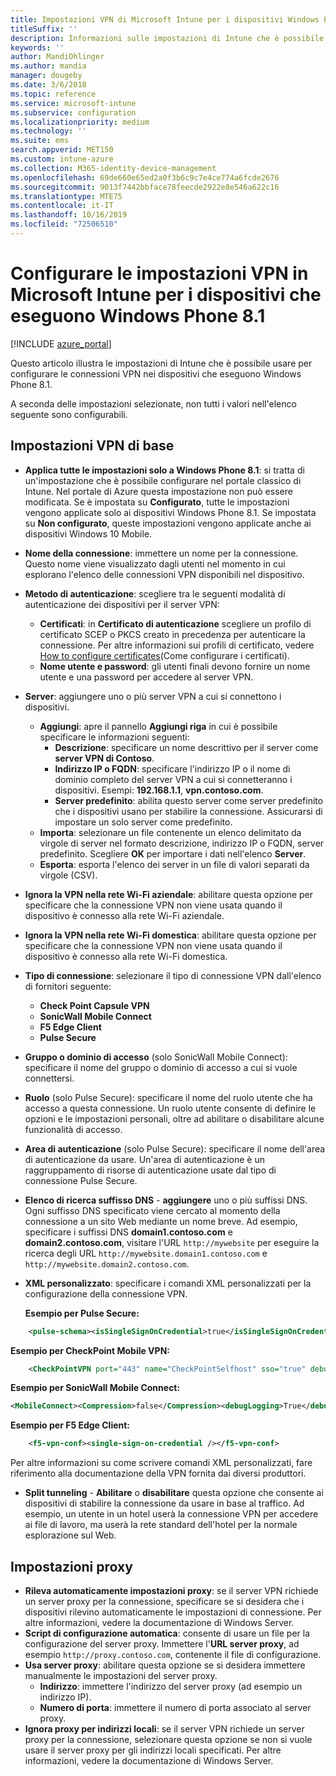```yaml
---
title: Impostazioni VPN di Microsoft Intune per i dispositivi Windows Phone 8.1
titleSuffix: ''
description: Informazioni sulle impostazioni di Intune che è possibile usare per configurare le connessioni VPN nei dispositivi che eseguono Windows Phone 8.1.
keywords: ''
author: MandiOhlinger
ms.author: mandia
manager: dougeby
ms.date: 3/6/2018
ms.topic: reference
ms.service: microsoft-intune
ms.subservice: configuration
ms.localizationpriority: medium
ms.technology: ''
ms.suite: ems
search.appverid: MET150
ms.custom: intune-azure
ms.collection: M365-identity-device-management
ms.openlocfilehash: 69de660e65ed2a0f3b6c9c7e4ce774a6fcde2676
ms.sourcegitcommit: 9013f7442bbface78feecde2922e8e546a622c16
ms.translationtype: MTE75
ms.contentlocale: it-IT
ms.lasthandoff: 10/16/2019
ms.locfileid: "72506510"
---
```

# <a name="configure-vpn-settings-in-microsoft-intune-for-devices-running-windows-phone-81"></a>Configurare le impostazioni VPN in Microsoft Intune per i dispositivi che eseguono Windows Phone 8.1

[!INCLUDE [azure_portal](../includes/azure_portal.md)]

Questo articolo illustra le impostazioni di Intune che è possibile usare per configurare le connessioni VPN nei dispositivi che eseguono Windows Phone 8.1.


A seconda delle impostazioni selezionate, non tutti i valori nell'elenco seguente sono configurabili.

## <a name="base-vpn-settings"></a>Impostazioni VPN di base

- **Applica tutte le impostazioni solo a Windows Phone 8.1**: si tratta di un'impostazione che è possibile configurare nel portale classico di Intune. Nel portale di Azure questa impostazione non può essere modificata. Se è impostata su **Configurato**, tutte le impostazioni vengono applicate solo ai dispositivi Windows Phone 8.1. Se impostata su **Non configurato**, queste impostazioni vengono applicate anche ai dispositivi Windows 10 Mobile.
- **Nome della connessione**: immettere un nome per la connessione. Questo nome viene visualizzato dagli utenti nel momento in cui esplorano l'elenco delle connessioni VPN disponibili nel dispositivo.
- **Metodo di autenticazione**: scegliere tra le seguenti modalità di autenticazione dei dispositivi per il server VPN:
  - **Certificati**: in **Certificato di autenticazione** scegliere un profilo di certificato SCEP o PKCS creato in precedenza per autenticare la connessione. Per altre informazioni sui profili di certificato, vedere [How to configure certificates](../protect/certificates-configure.md)(Come configurare i certificati).
  - **Nome utente e password**: gli utenti finali devono fornire un nome utente e una password per accedere al server VPN.
- **Server**: aggiungere uno o più server VPN a cui si connettono i dispositivi.
  - **Aggiungi**: apre il pannello **Aggiungi riga** in cui è possibile specificare le informazioni seguenti:
    - **Descrizione**: specificare un nome descrittivo per il server come **server VPN di Contoso**.
    - **Indirizzo IP o FQDN**: specificare l'indirizzo IP o il nome di dominio completo del server VPN a cui si connetteranno i dispositivi. Esempi: **192.168.1.1**, **vpn.contoso.com**.
    - **Server predefinito**: abilita questo server come server predefinito che i dispositivi usano per stabilire la connessione. Assicurarsi di impostare un solo server come predefinito.
  - **Importa**: selezionare un file contenente un elenco delimitato da virgole di server nel formato descrizione, indirizzo IP o FQDN, server predefinito. Scegliere **OK** per importare i dati nell'elenco **Server**.
  - **Esporta**: esporta l'elenco dei server in un file di valori separati da virgole (CSV).

- **Ignora la VPN nella rete Wi-Fi aziendale**: abilitare questa opzione per specificare che la connessione VPN non viene usata quando il dispositivo è connesso alla rete Wi-Fi aziendale.
- **Ignora la VPN nella rete Wi-Fi domestica**: abilitare questa opzione per specificare che la connessione VPN non viene usata quando il dispositivo è connesso alla rete Wi-Fi domestica.

- **Tipo di connessione**: selezionare il tipo di connessione VPN dall'elenco di fornitori seguente:
  - **Check Point Capsule VPN**
  - **SonicWall Mobile Connect**
  - **F5 Edge Client**
  - **Pulse Secure**

- **Gruppo o dominio di accesso** (solo SonicWall Mobile Connect): specificare il nome del gruppo o dominio di accesso a cui si vuole connettersi.
- **Ruolo** (solo Pulse Secure): specificare il nome del ruolo utente che ha accesso a questa connessione. Un ruolo utente consente di definire le opzioni e le impostazioni personali, oltre ad abilitare o disabilitare alcune funzionalità di accesso.
- **Area di autenticazione** (solo Pulse Secure): specificare il nome dell'area di autenticazione da usare. Un'area di autenticazione è un raggruppamento di risorse di autenticazione usate dal tipo di connessione Pulse Secure.

- **Elenco di ricerca suffisso DNS** - **aggiungere** uno o più suffissi DNS. Ogni suffisso DNS specificato viene cercato al momento della connessione a un sito Web mediante un nome breve. Ad esempio, specificare i suffissi DNS **domain1.contoso.com** e **domain2.contoso.com**, visitare l'URL `http://mywebsite` per eseguire la ricerca degli URL `http://mywebsite.domain1.contoso.com` e `http://mywebsite.domain2.contoso.com`.

- **XML personalizzato**: specificare i comandi XML personalizzati per la configurazione della connessione VPN.

    **Esempio per Pulse Secure:**

```xml
    <pulse-schema><isSingleSignOnCredential>true</isSingleSignOnCredential></pulse-schema>
```

**Esempio per CheckPoint Mobile VPN:**

```xml
    <CheckPointVPN port="443" name="CheckPointSelfhost" sso="true" debug="3" />
```

**Esempio per SonicWall Mobile Connect:**

```xml
<MobileConnect><Compression>false</Compression><debugLogging>True</debugLogging><packetCapture>False</packetCapture></MobileConnect>
```

**Esempio per F5 Edge Client:**

```xml
    <f5-vpn-conf><single-sign-on-credential /></f5-vpn-conf>
```

Per altre informazioni su come scrivere comandi XML personalizzati, fare riferimento alla documentazione della VPN fornita dai diversi produttori.

- **Split tunneling** - **Abilitare** o **disabilitare** questa opzione che consente ai dispositivi di stabilire la connessione da usare in base al traffico. Ad esempio, un utente in un hotel userà la connessione VPN per accedere ai file di lavoro, ma userà la rete standard dell'hotel per la normale esplorazione sul Web.




## <a name="proxy-settings"></a>Impostazioni proxy

- **Rileva automaticamente impostazioni proxy**: se il server VPN richiede un server proxy per la connessione, specificare se si desidera che i dispositivi rilevino automaticamente le impostazioni di connessione. Per altre informazioni, vedere la documentazione di Windows Server.
- **Script di configurazione automatica**: consente di usare un file per la configurazione del server proxy. Immettere l'**URL server proxy**, ad esempio `http://proxy.contoso.com`, contenente il file di configurazione.
- **Usa server proxy**: abilitare questa opzione se si desidera immettere manualmente le impostazioni del server proxy.
  - **Indirizzo**: immettere l'indirizzo del server proxy (ad esempio un indirizzo IP).
  - **Numero di porta**: immettere il numero di porta associato al server proxy.
- **Ignora proxy per indirizzi locali**: se il server VPN richiede un server proxy per la connessione, selezionare questa opzione se non si vuole usare il server proxy per gli indirizzi locali specificati. Per altre informazioni, vedere la documentazione di Windows Server.

